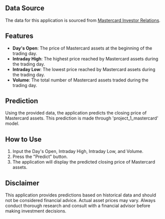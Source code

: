 ## Data Source
The data for this application is sourced from [Mastercard Investor Relations](https://investor.mastercard.com/stock-information/stock-data-and-chart/default.aspx). 

## Features
- **Day's Open**: The price of Mastercard assets at the beginning of the trading day.
- **Intraday High**: The highest price reached by Mastercard assets during the trading day.
- **Intraday Low**: The lowest price reached by Mastercard assets during the trading day.
- **Volume**: The total number of Mastercard assets traded during the trading day.

## Prediction
Using the provided data, the application predicts the closing price of Mastercard assets. This prediction is made through 'project_1_mastercard' model.

## How to Use
1. Input the Day's Open, Intraday High, Intraday Low, and Volume.
2. Press the "Predict" button.
3. The application will display the predicted closing price of Mastercard assets.

## Disclaimer
This application provides predictions based on historical data and should not be considered financial advice. Actual asset prices may vary. Always conduct thorough research and consult with a financial advisor before making investment decisions.

